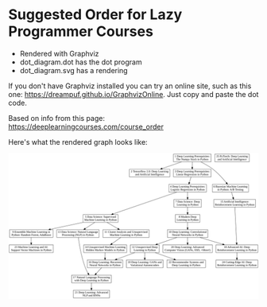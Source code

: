 # Suggested Order for Lazy Programmer Courses

* Rendered with Graphviz
* dot_diagram.dot has the dot program
* dot_diagram.svg has a rendering

If you don't have Graphviz installed you can try an online site, such as this one: https://dreampuf.github.io/GraphvizOnline. Just copy and paste the dot code. 

Based on info from this page: https://deeplearningcourses.com/course_order 

Here's what the rendered graph looks like:

![](dot_diagram.svg)